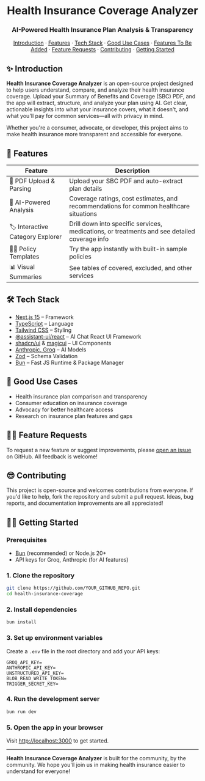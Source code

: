 <div align="center">
  <h1 align="center">Health Insurance Coverage Analyzer</h1>
  <h3>AI-Powered Health Insurance Plan Analysis & Transparency</h3>
</div>

<div align="center">
  <a href="#-introduction">Introduction</a> ·
  <a href="#-features">Features</a> ·
  <a href="#-tech-stack">Tech Stack</a> ·
  <a href="#-good-use-cases">Good Use Cases</a> ·
  <a href="#-features-to-be-added">Features To Be Added</a> ·
  <a href="#-feature-requests">Feature Requests</a> ·
  <a href="#-contributing">Contributing</a> ·
  <a href="#-getting-started">Getting Started</a>
</div>

## ✨ Introduction

**Health Insurance Coverage Analyzer** is an open-source project designed to help users understand, compare, and analyze their health insurance coverage. Upload your Summary of Benefits and Coverage (SBC) PDF, and the app will extract, structure, and analyze your plan using AI. Get clear, actionable insights into what your insurance covers, what it doesn't, and what you'll pay for common services—all with privacy in mind.

Whether you're a consumer, advocate, or developer, this project aims to make health insurance more transparent and accessible for everyone.


## 🚀 Features

| Feature | Description |
|---------|-------------|
| 📄 PDF Upload & Parsing | Upload your SBC PDF and auto-extract plan details |
| 🤖 AI-Powered Analysis | Coverage ratings, cost estimates, and recommendations for common healthcare situations |
| 🏷️ Interactive Category Explorer | Drill down into specific services, medications, or treatments and see detailed coverage info |
| 🧑‍💻 Policy Templates | Try the app instantly with built-in sample policies |
| 📊 Visual Summaries | See tables of covered, excluded, and other services |

## 🛠 Tech Stack

- [Next.js 15](https://nextjs.org/) – Framework
- [TypeScript](https://www.typescriptlang.org/) – Language
- [Tailwind CSS](https://tailwindcss.com/) – Styling
- [@assistant-ui/react](https://github.com/assistant-ui/assistant-ui) – AI Chat React UI Framework
- [shadcn/ui](https://ui.shadcn.com) & [magicui](https://ui.magicui.com) – UI Components
- [Anthropic, Groq](https://platform.openai.com/) – AI Models
- [Zod](https://zod.dev/) – Schema Validation
- [Bun](https://bun.sh) – Fast JS Runtime & Package Manager

## 📑 Good Use Cases

- Health insurance plan comparison and transparency
- Consumer education on insurance coverage
- Advocacy for better healthcare access
- Research on insurance plan features and gaps

## 🙋‍♂️ Feature Requests

To request a new feature or suggest improvements, please [open an issue](https://github.com/YOUR_GITHUB_REPO/issues/new) on GitHub. All feedback is welcome!

## 😎 Contributing

This project is open-source and welcomes contributions from everyone. If you'd like to help, fork the repository and submit a pull request. Ideas, bug reports, and documentation improvements are all appreciated!

## 🏃‍♂️ Getting Started

### Prerequisites

- [Bun](https://bun.sh) (recommended) or Node.js 20+
- API keys for Groq, Anthropic (for AI features)

### 1. Clone the repository

```sh
git clone https://github.com/YOUR_GITHUB_REPO.git
cd health-insurance-coverage
```

### 2. Install dependencies

```sh
bun install
```

### 3. Set up environment variables

Create a `.env` file in the root directory and add your API keys:

```
GROQ_API_KEY=
ANTHROPIC_API_KEY=
UNSTRUCTURED_API_KEY=
BLOB_READ_WRITE_TOKEN=
TRIGGER_SECRET_KEY=
```

### 4. Run the development server

```sh
bun run dev
```

### 5. Open the app in your browser

Visit [http://localhost:3000](http://localhost:3000) to get started.

---

**Health Insurance Coverage Analyzer** is built for the community, by the community. We hope you'll join us in making health insurance easier to understand for everyone!
